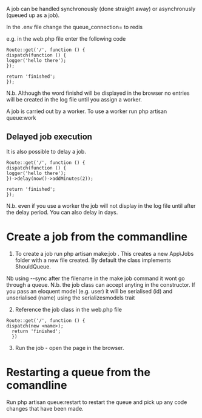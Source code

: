 A job can be handled synchronously (done straight away) or asynchronusly (queued up as a job).

In the .env file change the queue_connection= to redis

e.g. in the web.php file enter the following code

```
Route::get('/', function () {
dispatch(function () {
logger('hello there');
});

return 'finished';
});
```

N.b. Although the word finishd will be displayed in the browser no entries will be created in the log file until you assign a worker.

A job is carried out by a worker.  To use a worker run php artisan queue:work

Delayed job execution
---------------------
It is also possible to delay a job.

```
Route::get('/', function () {
dispatch(function () {
logger('hello there');
})->delay(now()->addMinutes(2));

return 'finished';
});
```

N.b. even if you use a worker the job will not display in the log file until after the delay period. You can also delay in days.

Create a job from the commandline
==================================
1. To create a job run php artisan make:job <name>.  This creates a new App\Jobs folder with a new file created. By default the class implements ShouldQueue. 

Nb using --sync after the filename in the make job command it wont go through a queue.
N.b. the job class can accept anyting in the constructor.  If you pass an eloquent model (e.g. user) it will be serialised (id) and unserialised (name) using the serializesmodels trait
  
2. Reference the job class in the web.php file

```
Route::get('/', function () {
dispatch(new <name>);
  return 'finished';
  })
  ```
  
  3. Run the job - open the page in the browser.
  
Restarting a queue from the comandline
=======================================
Run php artisan queue:restart to restart the queue and pick up any code changes that have been made.
